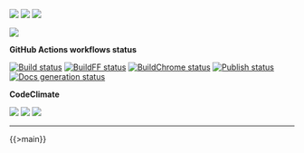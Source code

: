 ![](https://img.shields.io/github/package-json/v/kaskadi/kaskadi-date-icon)
![](https://img.shields.io/badge/code--style-standard-blue)
![](https://img.shields.io/github/license/kaskadi/kaskadi-date-icon?color=blue)

[![](https://img.shields.io/badge/live-example-orange)](https://cdn.klimapartner.net/modules/%40kaskadi/kaskadi-date-icon/example/index.html)

**GitHub Actions workflows status**

[![Build status](https://img.shields.io/github/workflow/status/kaskadi/kaskadi-date-icon/build?label=build&logo=mocha)](https://github.com/kaskadi/kaskadi-date-icon/actions?query=workflow%3Abuild)
[![BuildFF status](https://img.shields.io/github/workflow/status/kaskadi/kaskadi-date-icon/build-on-firefox?label=firefox&logo=firefox-browser)](https://github.com/kaskadi/kaskadi-date-icon/actions?query=workflow%3Abuild-on-firefox)
[![BuildChrome status](https://img.shields.io/github/workflow/status/kaskadi/kaskadi-date-icon/build-on-chrome?label=chrome&logo=google-chrome&logoColor=white)](https://github.com/kaskadi/kaskadi-date-icon/actions?query=workflow%3Abuild-on-chrome)
[![Publish status](https://img.shields.io/github/workflow/status/kaskadi/kaskadi-date-icon/publish?label=publish&logo=Amazon%20AWS)](https://github.com/kaskadi/kaskadi-date-icon/actions?query=workflow%3Apublish)
[![Docs generation status](https://img.shields.io/github/workflow/status/kaskadi/kaskadi-date-icon/generate-docs?label=docs&logo=read-the-docs)](https://github.com/kaskadi/kaskadi-date-icon/actions?query=workflow%3Agenerate-docs)

**CodeClimate**

[![](https://img.shields.io/codeclimate/maintainability/kaskadi/kaskadi-date-icon?label=maintainability&logo=Code%20Climate)](https://codeclimate.com/github/kaskadi/kaskadi-date-icon)
[![](https://img.shields.io/codeclimate/tech-debt/kaskadi/kaskadi-date-icon?label=technical%20debt&logo=Code%20Climate)](https://codeclimate.com/github/kaskadi/kaskadi-date-icon)
[![](https://img.shields.io/codeclimate/coverage/kaskadi/kaskadi-date-icon?label=test%20coverage&logo=Code%20Climate)](https://codeclimate.com/github/kaskadi/kaskadi-date-icon)

<!-- You can add badges inside of this section if you'd like -->

****

<!-- automatically generated documentation will be placed in here -->
{{>main}}
<!-- automatically generated documentation will be placed in here -->

<!-- You can customize this template as you'd like! -->
